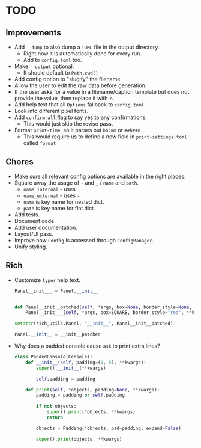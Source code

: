 # TODO

## Improvements

- Add `--dump` to also dump a `TOML` file in the output directory.
  - Right now it is automatically done for every run.
  - Add to `config.toml` too.
- Make `--output` optional.
  - It should default to `Path.cwd()`
- Add config option to "slugify" the filename.
- Allow the user to edit the raw data before generation.
- If the user asks for a value in a filename/caption template but does not
  provide the value, then replace it with `?`.
- Add help text that all `Options` fallback to `config.toml`
- Look into different pixel fonts.
- Add `confirm-all` flag to say yes to any confirmations.
  - This would just skip the revise pass.
- Format `print-time`, so it parses out `hh:mm` or `##h##m`
  - This would require us to define a new field in `print-settings.toml` called `format`

## Chores

- Make sure all relevant config options are available in the right places.
- Square away the usage of `-` and `_` / `name` and `path`.
  - `name_internal` - uses `_`
  - `name_external` - uses `-`
  - `name` is key name for nested dict.
  - `path` is key name for flat dict.
- Add tests.
- Document code.
- Add user documentation.
- Layout/UI pass.
- Improve how `Config` is accessed through `ConfigManager`.
- Unify styling.

## Rich

- Customize `typer` help text.

  ```python
  Panel__init___ = Panel.__init__


  def Panel__init__patched(self, *args, box=None, border_style=None, **kwargs):
      Panel__init___(self, *args, box=SQUARE, border_style="red", **kwargs)

  setattr(rich_utils.Panel, "__init__", Panel__init__patched)

  Panel.__init__ = __init__patched
  ```

- Why does a padded console cause `ask` to print extra lines?

  ```python
  class PaddedConsole(Console):
      def __init__(self, padding=(0, 5), **kwargs):
          super().__init__(**kwargs)

          self.padding = padding

      def print(self, *objects, padding=None, **kwargs):
          padding = padding or self.padding

          if not objects:
              super().print(*objects, **kwargs)
              return

          objects = Padding(*objects, pad=padding, expand=False)

          super().print(objects, **kwargs)
  ```
